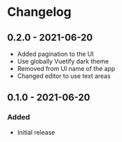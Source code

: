# Changelog

## 0.2.0 - 2021-06-20
* Added pagination to the UI
* Use globally Vuetify dark theme
* Removed from UI name of the app
* Changed editor to use text areas

## 0.1.0 - 2021-06-20
### Added
* Initial release
